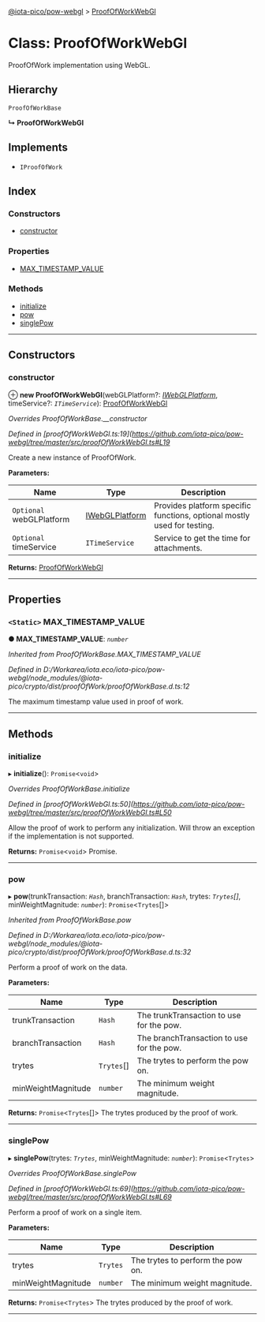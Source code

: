 [@iota-pico/pow-webgl](../README.md) > [ProofOfWorkWebGl](../classes/proofofworkwebgl.md)

# Class: ProofOfWorkWebGl

ProofOfWork implementation using WebGL.

## Hierarchy

 `ProofOfWorkBase`

**↳ ProofOfWorkWebGl**

## Implements

* `IProofOfWork`

## Index

### Constructors

* [constructor](proofofworkwebgl.md#constructor)

### Properties

* [MAX_TIMESTAMP_VALUE](proofofworkwebgl.md#max_timestamp_value)

### Methods

* [initialize](proofofworkwebgl.md#initialize)
* [pow](proofofworkwebgl.md#pow)
* [singlePow](proofofworkwebgl.md#singlepow)

---

## Constructors

<a id="constructor"></a>

###  constructor

⊕ **new ProofOfWorkWebGl**(webGLPlatform?: *[IWebGLPlatform](../interfaces/iwebglplatform.md)*, timeService?: *`ITimeService`*): [ProofOfWorkWebGl](proofofworkwebgl.md)

*Overrides ProofOfWorkBase.__constructor*

*Defined in [proofOfWorkWebGl.ts:19](https://github.com/iota-pico/pow-webgl/tree/master/src/proofOfWorkWebGl.ts#L19*

Create a new instance of ProofOfWork.

**Parameters:**

| Name | Type | Description |
| ------ | ------ | ------ |
| `Optional` webGLPlatform | [IWebGLPlatform](../interfaces/iwebglplatform.md) |  Provides platform specific functions, optional mostly used for testing. |
| `Optional` timeService | `ITimeService` |  Service to get the time for attachments. |

**Returns:** [ProofOfWorkWebGl](proofofworkwebgl.md)

___

## Properties

<a id="max_timestamp_value"></a>

### `<Static>` MAX_TIMESTAMP_VALUE

**● MAX_TIMESTAMP_VALUE**: *`number`*

*Inherited from ProofOfWorkBase.MAX_TIMESTAMP_VALUE*

*Defined in D:/Workarea/iota.eco/iota-pico/pow-webgl/node_modules/@iota-pico/crypto/dist/proofOfWork/proofOfWorkBase.d.ts:12*

The maximum timestamp value used in proof of work.

___

## Methods

<a id="initialize"></a>

###  initialize

▸ **initialize**(): `Promise`<`void`>

*Overrides ProofOfWorkBase.initialize*

*Defined in [proofOfWorkWebGl.ts:50](https://github.com/iota-pico/pow-webgl/tree/master/src/proofOfWorkWebGl.ts#L50*

Allow the proof of work to perform any initialization. Will throw an exception if the implementation is not supported.

**Returns:** `Promise`<`void`>
Promise.

___
<a id="pow"></a>

###  pow

▸ **pow**(trunkTransaction: *`Hash`*, branchTransaction: *`Hash`*, trytes: *`Trytes`[]*, minWeightMagnitude: *`number`*): `Promise`<`Trytes`[]>

*Inherited from ProofOfWorkBase.pow*

*Defined in D:/Workarea/iota.eco/iota-pico/pow-webgl/node_modules/@iota-pico/crypto/dist/proofOfWork/proofOfWorkBase.d.ts:32*

Perform a proof of work on the data.

**Parameters:**

| Name | Type | Description |
| ------ | ------ | ------ |
| trunkTransaction | `Hash` |  The trunkTransaction to use for the pow. |
| branchTransaction | `Hash` |  The branchTransaction to use for the pow. |
| trytes | `Trytes`[] |  The trytes to perform the pow on. |
| minWeightMagnitude | `number` |  The minimum weight magnitude. |

**Returns:** `Promise`<`Trytes`[]>
The trytes produced by the proof of work.

___
<a id="singlepow"></a>

###  singlePow

▸ **singlePow**(trytes: *`Trytes`*, minWeightMagnitude: *`number`*): `Promise`<`Trytes`>

*Overrides ProofOfWorkBase.singlePow*

*Defined in [proofOfWorkWebGl.ts:69](https://github.com/iota-pico/pow-webgl/tree/master/src/proofOfWorkWebGl.ts#L69*

Perform a proof of work on a single item.

**Parameters:**

| Name | Type | Description |
| ------ | ------ | ------ |
| trytes | `Trytes` |  The trytes to perform the pow on. |
| minWeightMagnitude | `number` |  The minimum weight magnitude. |

**Returns:** `Promise`<`Trytes`>
The trytes produced by the proof of work.

___


